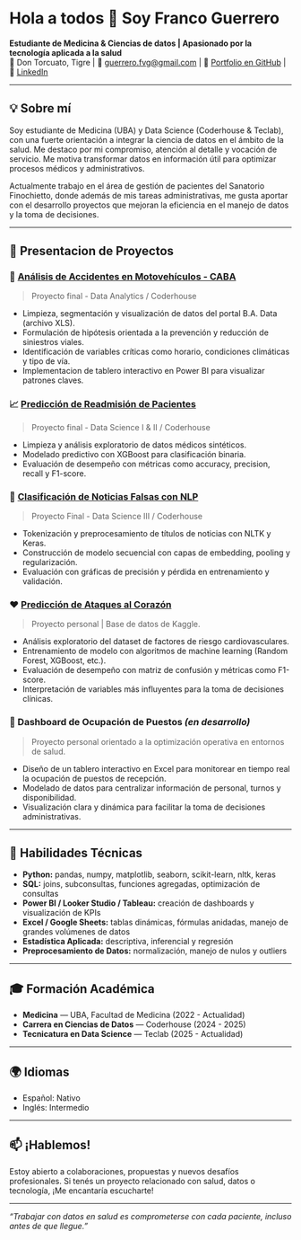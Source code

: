 # Hola a todos 👋 Soy Franco Guerrero

**Estudiante de Medicina & Ciencias de datos | Apasionado por la tecnología aplicada a la salud**  
📍 Don Torcuato, Tigre | 📧 guerrero.fvg@gmail.com | 🧠 [Portfolio en GitHub](https://github.com/franvg99/portafolio) | 🔗 [LinkedIn](https://www.linkedin.com/in/fguerrero99)

---

## 💡 Sobre mí

Soy estudiante de Medicina (UBA) y Data Science (Coderhouse & Teclab), con una fuerte orientación a integrar la ciencia de datos en el ámbito de la salud. Me destaco por mi compromiso, atención al detalle y vocación de servicio. Me motiva transformar datos en información útil para optimizar procesos médicos y administrativos.

Actualmente trabajo en el área de gestión de pacientes del Sanatorio Finochietto, donde además de mis tareas administrativas, me gusta aportar con el desarrollo proyectos que mejoran la eficiencia en el manejo de datos y la toma de decisiones.

---

## 🚀 Presentacion de Proyectos

### 🛵 [Análisis de Accidentes en Motovehículos - CABA](https://github.com/franvg99/portafolio/blob/main/Proyecto%20Data%20Analytics.pdf)
> Proyecto final - Data Analytics / Coderhouse
- Limpieza, segmentación y visualización de datos del portal B.A. Data (archivo XLS).  
- Formulación de hipótesis orientada a la prevención y reducción de siniestros viales.  
- Identificación de variables críticas como horario, condiciones climáticas y tipo de vía.
- Implementacion de tablero interactivo en Power BI para visualizar patrones claves.


### 📈 [Predicción de Readmisión de Pacientes](https://github.com/franvg99/portafolio/blob/main/Proyecto%20Data%20Science.ipynb)
> Proyecto final - Data Science I & II / Coderhouse  
- Limpieza y análisis exploratorio de datos médicos sintéticos.  
- Modelado predictivo con XGBoost para clasificación binaria.  
- Evaluación de desempeño con métricas como accuracy, precision, recall y F1-score.

### 📰 [Clasificación de Noticias Falsas con NLP](https://github.com/franvg99/portafolio/blob/main/Clasificacion_Noticias_Falsas_NLP.ipynb)  
> Proyecto Final - Data Science III / Coderhouse
- Tokenización y preprocesamiento de títulos de noticias con NLTK y Keras.  
- Construcción de modelo secuencial con capas de embedding, pooling y regularización.  
- Evaluación con gráficas de precisión y pérdida en entrenamiento y validación.  

### ❤️ [Predicción de Ataques al Corazón](https://github.com/franvg99/portafolio/blob/main/Proyecto%20Hearts%20Attacks.ipynb)  
> Proyecto personal | Base de datos de Kaggle.
- Análisis exploratorio del dataset de factores de riesgo cardiovasculares.  
- Entrenamiento de modelo con algoritmos de machine learning (Random Forest, XGBoost, etc.).  
- Evaluación de desempeño con matriz de confusión y métricas como F1-score.  
- Interpretación de variables más influyentes para la toma de decisiones clínicas.


### 🏥 Dashboard de Ocupación de Puestos *(en desarrollo)*  
> Proyecto personal orientado a la optimización operativa en entornos de salud.  
- Diseño de un tablero interactivo en Excel para monitorear en tiempo real la ocupación de puestos de recepción.  
- Modelado de datos para centralizar información de personal, turnos y disponibilidad.  
- Visualización clara y dinámica para facilitar la toma de decisiones administrativas.


---

## 🧰 Habilidades Técnicas

- **Python:** pandas, numpy, matplotlib, seaborn, scikit-learn, nltk, keras  
- **SQL:** joins, subconsultas, funciones agregadas, optimización de consultas  
- **Power BI / Looker Studio / Tableau:** creación de dashboards y visualización de KPIs  
- **Excel / Google Sheets:** tablas dinámicas, fórmulas anidadas, manejo de grandes volúmenes de datos  
- **Estadística Aplicada:** descriptiva, inferencial y regresión  
- **Preprocesamiento de Datos:** normalización, manejo de nulos y outliers  

---

## 🎓 Formación Académica

- **Medicina** — UBA, Facultad de Medicina (2022 - Actualidad)  
- **Carrera en Ciencias de Datos** — Coderhouse (2024 - 2025)  
- **Tecnicatura en Data Science** — Teclab (2025 - Actualidad)

---

## 🌍 Idiomas

- Español: Nativo  
- Inglés: Intermedio  

---

## 📫 ¡Hablemos!

Estoy abierto a colaboraciones, propuestas y nuevos desafíos profesionales. Si tenés un proyecto relacionado con salud, datos o tecnología, ¡Me encantaría escucharte!

---

_“Trabajar con datos en salud es comprometerse con cada paciente, incluso antes de que llegue.”_

<!--
**franvg99/franvg99** is a ✨ _special_ ✨ repository because its `README.md` (this file) appears on your GitHub profile.

Here are some ideas to get you started:

- 🔭 I’m currently working on ...
- 🌱 I’m currently learning ...
- 👯 I’m looking to collaborate on ...
- 🤔 I’m looking for help with ...
- 💬 Ask me about ...
- 📫 How to reach me: ...
- 😄 Pronouns: ...
- ⚡ Fun fact: ...
-->
